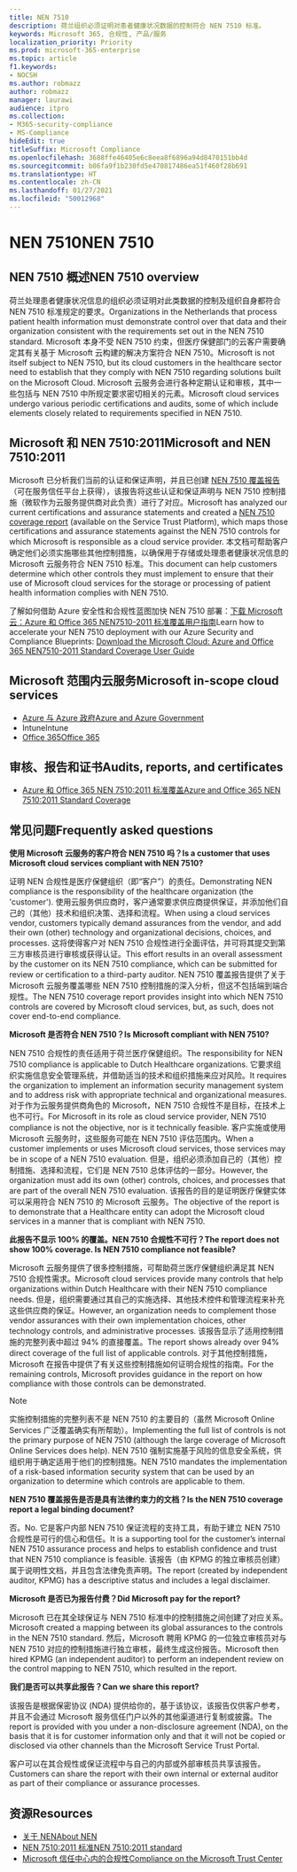 ```yaml
---
title: NEN 7510
description: 荷兰组织必须证明对患者健康状况数据的控制符合 NEN 7510 标准。
keywords: Microsoft 365, 合规性, 产品/服务
localization_priority: Priority
ms.prod: microsoft-365-enterprise
ms.topic: article
f1.keywords:
- NOCSH
ms.author: robmazz
author: robmazz
manager: laurawi
audience: itpro
ms.collection:
- M365-security-compliance
- MS-Compliance
hideEdit: true
titleSuffix: Microsoft Compliance
ms.openlocfilehash: 3688ffe46405e6c8eea8f6896a94d8470151bb4d
ms.sourcegitcommit: b06fa9f1b230fd5e470817486ea51f460f28b691
ms.translationtype: HT
ms.contentlocale: zh-CN
ms.lasthandoff: 01/27/2021
ms.locfileid: "50012968"
---
```

# <a name="nen-7510"></a><span data-ttu-id="c2854-104">NEN 7510</span><span class="sxs-lookup"><span data-stu-id="c2854-104">NEN 7510</span></span>

## <a name="nen-7510-overview"></a><span data-ttu-id="c2854-105">NEN 7510 概述</span><span class="sxs-lookup"><span data-stu-id="c2854-105">NEN 7510 overview</span></span>

<span data-ttu-id="c2854-106">荷兰处理患者健康状况信息的组织必须证明对此类数据的控制及组织自身都符合 NEN 7510 标准规定的要求。</span><span class="sxs-lookup"><span data-stu-id="c2854-106">Organizations in the Netherlands that process patient health information must demonstrate control over that data and their organization consistent with the requirements set out in the NEN 7510 standard.</span></span> <span data-ttu-id="c2854-107">Microsoft 本身不受 NEN 7510 约束，但医疗保健部门的云客户需要确定其有关基于 Microsoft 云构建的解决方案符合 NEN 7510。</span><span class="sxs-lookup"><span data-stu-id="c2854-107">Microsoft is not itself subject to NEN 7510, but its cloud customers in the healthcare sector need to establish that they comply with NEN 7510 regarding solutions built on the Microsoft Cloud.</span></span> <span data-ttu-id="c2854-108">Microsoft 云服务会进行各种定期认证和审核，其中一些包括与 NEN 7510 中所规定要求密切相关的元素。</span><span class="sxs-lookup"><span data-stu-id="c2854-108">Microsoft cloud services undergo various periodic certifications and audits, some of which include elements closely related to requirements specified in NEN 7510.</span></span>

## <a name="microsoft-and-nen-75102011"></a><span data-ttu-id="c2854-109">Microsoft 和 NEN 7510:2011</span><span class="sxs-lookup"><span data-stu-id="c2854-109">Microsoft and NEN 7510:2011</span></span>

<span data-ttu-id="c2854-110">Microsoft 已分析我们当前的认证和保证声明，并且已创建 [NEN 7510 覆盖报告](https://servicetrust.microsoft.com/ViewPage/TrustDocumentsV3?command=Download&downloadType=Document&downloadId=3285c45c-921c-49ad-b881-be43e0b70490&tab=7f51cb60-3d6c-11e9-b2af-7bb9f5d2d913&docTab=7f51cb60-3d6c-11e9-b2af-7bb9f5d2d913_Compliance_Guides)（可在服务信任平台上获得），该报告将这些认证和保证声明与 NEN 7510 控制措施（微软作为云服务提供商对此负责）进行了对应。</span><span class="sxs-lookup"><span data-stu-id="c2854-110">Microsoft has analyzed our current certifications and assurance statements and created a [NEN 7510 coverage report](https://servicetrust.microsoft.com/ViewPage/TrustDocumentsV3?command=Download&downloadType=Document&downloadId=3285c45c-921c-49ad-b881-be43e0b70490&tab=7f51cb60-3d6c-11e9-b2af-7bb9f5d2d913&docTab=7f51cb60-3d6c-11e9-b2af-7bb9f5d2d913_Compliance_Guides) (available on the Service Trust Platform), which maps those certifications and assurance statements against the NEN 7510 controls for which Microsoft is responsible as a cloud service provider.</span></span> <span data-ttu-id="c2854-111">本文档可帮助客户确定他们必须实施哪些其他控制措施，以确保用于存储或处理患者健康状况信息的 Microsoft 云服务符合 NEN 7510 标准。</span><span class="sxs-lookup"><span data-stu-id="c2854-111">This document can help customers determine which other controls they must implement to ensure that their use of Microsoft cloud services for the storage or processing of patient health information complies with NEN 7510.</span></span>

<span data-ttu-id="c2854-112">了解如何借助 Azure 安全性和合规性蓝图加快 NEN 7510 部署：[下载 Microsoft 云：Azure 和 Office 365 NEN7510-2011 标准覆盖用户指南](https://aka.ms/Azure-NEN7510-2011)</span><span class="sxs-lookup"><span data-stu-id="c2854-112">Learn how to accelerate your NEN 7510 deployment with our Azure Security and Compliance Blueprints: [Download the Microsoft Cloud: Azure and Office 365 NEN7510-2011 Standard Coverage User Guide](https://aka.ms/Azure-NEN7510-2011)</span></span>

## <a name="microsoft-in-scope-cloud-services"></a><span data-ttu-id="c2854-113">Microsoft 范围内云服务</span><span class="sxs-lookup"><span data-stu-id="c2854-113">Microsoft in-scope cloud services</span></span>

- [<span data-ttu-id="c2854-114">Azure 与 Azure 政府</span><span class="sxs-lookup"><span data-stu-id="c2854-114">Azure and Azure Government</span></span>](https://aka.ms/AzureCompliance)
- <span data-ttu-id="c2854-115">Intune</span><span class="sxs-lookup"><span data-stu-id="c2854-115">Intune</span></span>
- [<span data-ttu-id="c2854-116">Office 365</span><span class="sxs-lookup"><span data-stu-id="c2854-116">Office 365</span></span>](https://go.microsoft.com/fwlink/p/?LinkID=2077751)

## <a name="audits-reports-and-certificates"></a><span data-ttu-id="c2854-117">审核、报告和证书</span><span class="sxs-lookup"><span data-stu-id="c2854-117">Audits, reports, and certificates</span></span>

- [<span data-ttu-id="c2854-118">Azure 和 Office 365 NEN 7510:2011 标准覆盖</span><span class="sxs-lookup"><span data-stu-id="c2854-118">Azure and Office 365 NEN 7510:2011 Standard Coverage</span></span>](https://servicetrust.microsoft.com/ViewPage/MSComplianceGuideV3?command=Download&downloadType=Document&downloadId=15d5a5fa-fbb6-4ea6-8126-2a2c684ae789&tab=7027ead0-3d6b-11e9-b9e1-290b1eb4cdeb&docTab=7027ead0-3d6b-11e9-b9e1-290b1eb4cdeb_GRC_Assessment_Reports)

## <a name="frequently-asked-questions"></a><span data-ttu-id="c2854-119">常见问题</span><span class="sxs-lookup"><span data-stu-id="c2854-119">Frequently asked questions</span></span>

<span data-ttu-id="c2854-120">**使用 Microsoft 云服务的客户符合 NEN 7510 吗？**</span><span class="sxs-lookup"><span data-stu-id="c2854-120">**Is a customer that uses Microsoft cloud services compliant with NEN 7510?**</span></span>

<span data-ttu-id="c2854-121">证明 NEN 合规性是医疗保健组织（即“客户”）的责任。</span><span class="sxs-lookup"><span data-stu-id="c2854-121">Demonstrating NEN compliance is the responsibility of the healthcare organization (the 'customer').</span></span> <span data-ttu-id="c2854-122">使用云服务供应商时，客户通常要求供应商提供保证，并添加他们自己的（其他）技术和组织决策、选择和流程。</span><span class="sxs-lookup"><span data-stu-id="c2854-122">When using a cloud services vendor, customers typically demand assurances from the vendor, and add their own (other) technology and organizational decisions, choices, and processes.</span></span> <span data-ttu-id="c2854-123">这将使得客户对 NEN 7510 合规性进行全面评估，并可将其提交到第三方审核员进行审核或获得认证。</span><span class="sxs-lookup"><span data-stu-id="c2854-123">This effort results in an overall assessment by the customer on its NEN 7510 compliance, which can be submitted for review or certification to a third-party auditor.</span></span> <span data-ttu-id="c2854-124">NEN 7510 覆盖报告提供了关于 Microsoft 云服务覆盖哪些 NEN 7510 控制措施的深入分析，但这不包括端到端合规性。</span><span class="sxs-lookup"><span data-stu-id="c2854-124">The NEN 7510 coverage report provides insight into which NEN 7510 controls are covered by Microsoft cloud services, but, as such, does not cover end-to-end compliance.</span></span>

<span data-ttu-id="c2854-125">**Microsoft 是否符合 NEN 7510？**</span><span class="sxs-lookup"><span data-stu-id="c2854-125">**Is Microsoft compliant with NEN 7510?**</span></span>

<span data-ttu-id="c2854-126">NEN 7510 合规性的责任适用于荷兰医疗保健组织。</span><span class="sxs-lookup"><span data-stu-id="c2854-126">The responsibility for NEN 7510 compliance is applicable to Dutch Healthcare organizations.</span></span> <span data-ttu-id="c2854-127">它要求组织实施信息安全管理系统，并借助适当的技术和组织措施来应对风险。</span><span class="sxs-lookup"><span data-stu-id="c2854-127">It requires the organization to implement an information security management system and to address risk with appropriate technical and organizational measures.</span></span> <span data-ttu-id="c2854-128">对于作为云服务提供商角色的 Microsoft，NEN 7510 合规性不是目标，在技术上也不可行。</span><span class="sxs-lookup"><span data-stu-id="c2854-128">For Microsoft in its role as cloud service provider, NEN 7510 compliance is not the objective, nor is it technically feasible.</span></span> <span data-ttu-id="c2854-129">客户实施或使用 Microsoft 云服务时，这些服务可能在 NEN 7510 评估范围内。</span><span class="sxs-lookup"><span data-stu-id="c2854-129">When a customer implements or uses Microsoft cloud services, those services may be in scope of a NEN 7510 evaluation.</span></span> <span data-ttu-id="c2854-130">但是，组织必须添加自己的（其他）控制措施、选择和流程，它们是 NEN 7510 总体评估的一部分。</span><span class="sxs-lookup"><span data-stu-id="c2854-130">However, the organization must add its own (other) controls, choices, and processes that are part of the overall NEN 7510 evaluation.</span></span> <span data-ttu-id="c2854-131">该报告的目的是证明医疗保健实体可以采用符合 NEN 7510 的 Microsoft 云服务。</span><span class="sxs-lookup"><span data-stu-id="c2854-131">The objective of the report is to demonstrate that a Healthcare entity can adopt the Microsoft cloud services in a manner that is compliant with NEN 7510.</span></span>

<span data-ttu-id="c2854-132">**此报告不显示 100% 的覆盖。NEN 7510 合规性不可行？**</span><span class="sxs-lookup"><span data-stu-id="c2854-132">**The report does not show 100% coverage. Is NEN 7510 compliance not feasible?**</span></span>

<span data-ttu-id="c2854-133">Microsoft 云服务提供了很多控制措施，可帮助荷兰医疗保健组织满足其 NEN 7510 合规性需求。</span><span class="sxs-lookup"><span data-stu-id="c2854-133">Microsoft cloud services provide many controls that help organizations within Dutch Healthcare with their NEN 7510 compliance needs.</span></span> <span data-ttu-id="c2854-134">但是，组织需要通过其自己的实施选择、其他技术控件和管理流程来补充这些供应商的保证。</span><span class="sxs-lookup"><span data-stu-id="c2854-134">However, an organization needs to complement those vendor assurances with their own implementation choices, other technology controls, and administrative processes.</span></span> <span data-ttu-id="c2854-135">该报告显示了适用控制措施的完整列表中超过 94% 的直接覆盖。</span><span class="sxs-lookup"><span data-stu-id="c2854-135">The report shows already over 94% direct coverage of the full list of applicable controls.</span></span> <span data-ttu-id="c2854-136">对于其他控制措施，Microsoft 在报告中提供了有关这些控制措施如何证明合规性的指南。</span><span class="sxs-lookup"><span data-stu-id="c2854-136">For the remaining controls, Microsoft provides guidance in the report on how compliance with those controls can be demonstrated.</span></span>

> [!NOTE]
> <span data-ttu-id="c2854-137">实施控制措施的完整列表不是 NEN 7510 的主要目的（虽然 Microsoft Online Services 广泛覆盖确实有所帮助）。</span><span class="sxs-lookup"><span data-stu-id="c2854-137">Implementing the full list of controls is not the primary purpose of NEN 7510 (although the large coverage of Microsoft Online Services does help).</span></span> <span data-ttu-id="c2854-138">NEN 7510 强制实施基于风险的信息安全系统，供组织用于确定适用于他们的控制措施。</span><span class="sxs-lookup"><span data-stu-id="c2854-138">NEN 7510 mandates the implementation of a risk-based information security system that can be used by an organization to determine which controls are applicable to them.</span></span>

<span data-ttu-id="c2854-139">**NEN 7510 覆盖报告是否是具有法律约束力的文档？**</span><span class="sxs-lookup"><span data-stu-id="c2854-139">**Is the NEN 7510 coverage report a legal binding document?**</span></span>

<span data-ttu-id="c2854-140">否。</span><span class="sxs-lookup"><span data-stu-id="c2854-140">No.</span></span> <span data-ttu-id="c2854-141">它是客户内部 NEN 7510 保证流程的支持工具，有助于建立 NEN 7510 合规性是可行的信心和信任。</span><span class="sxs-lookup"><span data-stu-id="c2854-141">It is a supporting tool for the customer’s internal NEN 7510 assurance process and helps to establish confidence and trust that NEN 7510 compliance is feasible.</span></span> <span data-ttu-id="c2854-142">该报告（由 KPMG 的独立审核员创建）属于说明性文档，并且包含法律免责声明。</span><span class="sxs-lookup"><span data-stu-id="c2854-142">The report (created by independent auditor, KPMG) has a descriptive status and includes a legal disclaimer.</span></span>

<span data-ttu-id="c2854-143">**Microsoft 是否已为报告付费？**</span><span class="sxs-lookup"><span data-stu-id="c2854-143">**Did Microsoft pay for the report?**</span></span>

<span data-ttu-id="c2854-144">Microsoft 已在其全球保证与 NEN 7510 标准中的控制措施之间创建了对应关系。</span><span class="sxs-lookup"><span data-stu-id="c2854-144">Microsoft created a mapping between its global assurances to the controls in the NEN 7510 standard.</span></span> <span data-ttu-id="c2854-145">然后，Microsoft 聘用 KPMG 的一位独立审核员对与 NEN 7510 对应的控制措施进行独立审核，最终生成这份报告。</span><span class="sxs-lookup"><span data-stu-id="c2854-145">Microsoft then hired KPMG (an independent auditor) to perform an independent review on the control mapping to NEN 7510, which resulted in the report.</span></span>

<span data-ttu-id="c2854-146">**我们是否可以共享此报告？**</span><span class="sxs-lookup"><span data-stu-id="c2854-146">**Can we share this report?**</span></span>

<span data-ttu-id="c2854-147">该报告是根据保密协议 (NDA) 提供给你的，基于该协议，该报告仅供客户参考，并且不会通过 Microsoft 服务信任门户以外的其他渠道进行复制或披露。</span><span class="sxs-lookup"><span data-stu-id="c2854-147">The report is provided with you under a non-disclosure agreement (NDA), on the basis that it is for customer information only and that it will not be copied or disclosed via other channels than the Microsoft Service Trust Portal.</span></span>

<span data-ttu-id="c2854-148">客户可以在其合规性或保证流程中与自己的内部或外部审核员共享该报告。</span><span class="sxs-lookup"><span data-stu-id="c2854-148">Customers can share the report with their own internal or external auditor as part of their compliance or assurance processes.</span></span>

## <a name="resources"></a><span data-ttu-id="c2854-149">资源</span><span class="sxs-lookup"><span data-stu-id="c2854-149">Resources</span></span>

- [<span data-ttu-id="c2854-150">关于 NEN</span><span class="sxs-lookup"><span data-stu-id="c2854-150">About NEN</span></span>](https://www.nen.nl/About-NEN.htm)
- [<span data-ttu-id="c2854-151">NEN 7510:2011 标准</span><span class="sxs-lookup"><span data-stu-id="c2854-151">NEN 7510:2011 standard</span></span>](https://www.nen.nl/NEN-Shop-2/Standard/NEN-75102011-nl.htm)
- [<span data-ttu-id="c2854-152">Microsoft 信任中心内的合规性</span><span class="sxs-lookup"><span data-stu-id="c2854-152">Compliance on the Microsoft Trust Center</span></span>](https://www.microsoft.com/trust-center/compliance/compliance-overview)
